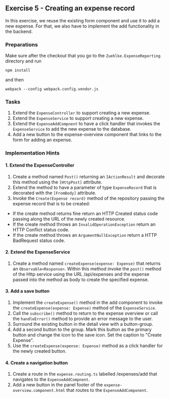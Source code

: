 ## Exercise 5 - Creating an expense record ##

In this exercise, we reuse the existing form component and use it to add a new expense. For that, we also have to implement the add functionality in the backend.

### Preparations ###

Make sure after the checkout that you go to the `Zuehlke.ExpenseReporting` directory and run

	npm install

and then

	webpack --config webpack.config.vendor.js


### Tasks ###

1. Extend the `ExpenseController` to support creating a new expense.
2. Extend the `ExpenseService` to support creating a new expense.
3. Extend the `ExpenseAddCompnent` to have a click handler that invokes the `ExpenseService` to add the new expense to the database.
1. Add a new button to the expense-overview component that links to the form for adding an expense.

### Implementation Hints ###

#### 1. Extend the ExpenseController ####

1. Create a method named `Post()` returning an `IActionResult` and decorate this method using the `[HttpPost]` attribute.
1. Extend the method to have a parameter of type `ExpenseRecord` that is decorated with the `[FromBody]` attribute.
1. Invoke the `Create(Expense record)` method of the repository passing the expense record that is to be created:
  * If the create method returns fine return an HTTP Created status code passing along the URL of the newly created resource.
  * If the create method throws an `InvalidOperationException` return an HTTP Conflict status code.
  * If the create method throws an `ArgumentNullException` return a HTTP BadRequest status code.

#### 2. Extend the ExpenseService ####

1. Create a method named `createExpense(expense: Expense)` that returns an `Observable<Response>`. Within this method invoke the `post()` method of the Http service using the URL /api/expenses and the expense passed into the method as body to create the specified expense.

#### 3. Add a save button ####

1. Implement the `createExpense()` method in the add component to invoke the `createExpense(expense: Expense)` method of the `ExpenseService`.
1. Call the `subscribe()` method to return to the expense overview or call the `handleError()` method to provide an error message to the user.
1. Surround the existing button in the detail view with a button-group.
1. Add a second button to the group. Mark this button as the primary button and change the icon to the save icon. Set the caption to "Create Expense".
1. Use the `createExpense(expense: Expense)` method as a click handler for the newly created button.

#### 4. Create a navigation button ####

1. Create a route in the `expense.routing.ts` labelled /expenses/add that navigates to the `ExpenseAddCompnent`.
1. Add a new button in the panel footer of the `expense-overview.component.html` that routes to the `ExpenseAddComponent`.